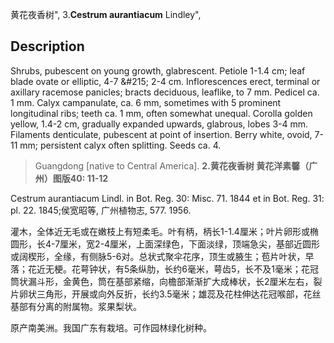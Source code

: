 黄花夜香树",
3.**Cestrum aurantiacum** Lindley",

## Description
Shrubs, pubescent on young growth, glabrescent. Petiole 1-1.4 cm; leaf blade ovate or elliptic, 4-7 &amp;#215; 2-4 cm. Inflorescences erect, terminal or axillary racemose panicles; bracts deciduous, leaflike, to 7 mm. Pedicel ca. 1 mm. Calyx campanulate, ca. 6 mm, sometimes with 5 prominent longitudinal ribs; teeth ca. 1 mm, often somewhat unequal. Corolla golden yellow, 1.4-2 cm, gradually expanded upwards, glabrous, lobes 3-4 mm. Filaments denticulate, pubescent at point of insertion. Berry white, ovoid, 7-11 mm; persistent calyx often splitting. Seeds ca. 4.

> Guangdong [native to Central America].
**2.黄花夜香树 黄花洋素馨（广州）图版40: 11-12**

Cestrum aurantiacum Lindl. in Bot. Reg. 30: Misc. 71. 1844 et in Bot. Reg. 31: pl. 22. 1845;侯宽昭等, 广州植物志, 577. 1956.

灌木，全体近无毛或在嫩枝上有短柔毛。叶有柄，柄长1-1.4厘米；叶片卵形或椭圆形，长4-7厘米，宽2-4厘米，上面深绿色，下面淡绿，顶端急尖，基部近圆形或阔楔形，全缘，有侧脉5-6对。总状式聚伞花序，顶生或腋生；苞片叶状，早落；花近无梗。花萼钟状，有5条纵肋，长约6毫米，萼齿5，长不及1毫米；花冠筒状漏斗形，金黄色，筒在基部紧缩，向檐部渐渐扩大成棒状，长2厘米左右，裂片卵状三角形，开展或向外反折，长约3.5毫米；雄蕊及花柱伸达花冠喉部，花丝基部有分离的附属物。浆果梨状。

原产南美洲。我国广东有栽培。可作园林绿化树种。
